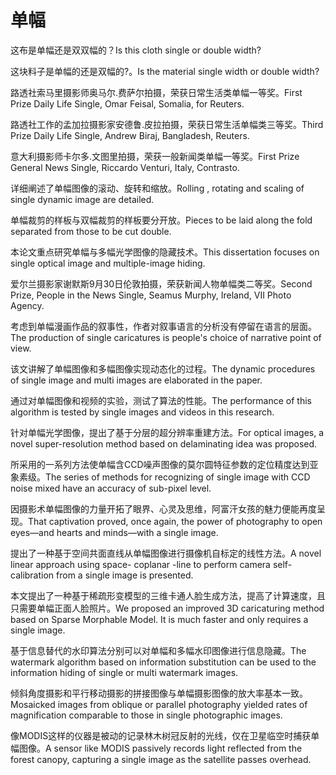 # 单幅

<p><span class="chinese">这布是单幅还是双双幅的？</span><span class="english">Is this cloth single or double width?</span></p>

<p><span class="chinese">这块料子是单幅的还是双幅的?。</span><span class="english">Is the material single width or double width?</span></p>

<p><span class="chinese">路透社索马里摄影师奥马尔.费萨尔拍摄，荣获日常生活类单幅一等奖。</span><span class="english">First Prize Daily Life Single, Omar Feisal, Somalia, for Reuters.</span></p>

<p><span class="chinese">路透社工作的孟加拉摄影家安德鲁.皮拉拍摄，荣获日常生活单幅类三等奖。</span><span class="english">Third Prize Daily Life Single, Andrew Biraj, Bangladesh, Reuters.</span></p>

<p><span class="chinese">意大利摄影师卡尔多.文图里拍摄，荣获一般新闻类单幅一等奖。</span><span class="english">First Prize General News Single, Riccardo Venturi, Italy, Contrasto.</span></p>

<p><span class="chinese">详细阐述了单幅图像的滚动、旋转和缩放。</span><span class="english">Rolling , rotating and scaling of single dynamic image are detailed.</span></p>

<p><span class="chinese">单幅裁剪的样板与双幅裁剪的样板要分开放。</span><span class="english">Pieces to be laid along the fold separated from those to be cut double.</span></p>

<p><span class="chinese">本论文重点研究单幅与多幅光学图像的隐藏技术。</span><span class="english">This dissertation focuses on single optical image and multiple-image hiding.</span></p>

<p><span class="chinese">爱尔兰摄影家谢默斯9月30日伦敦拍摄，荣获新闻人物单幅类二等奖。</span><span class="english">Second Prize, People in the News Single, Seamus Murphy, Ireland, VII Photo Agency.</span></p>

<p><span class="chinese">考虑到单幅漫画作品的叙事性，作者对叙事语言的分析没有停留在语言的层面。</span><span class="english">The production of single caricatures is people's choice of narrative point of view.</span></p>

<p><span class="chinese">该文讲解了单幅图像和多幅图像实现动态化的过程。</span><span class="english">The dynamic procedures of single image and multi images are elaborated in the paper.</span></p>

<p><span class="chinese">通过对单幅图像和视频的实验，测试了算法的性能。</span><span class="english">The performance of this algorithm is tested by single images and videos in this research.</span></p>

<p><span class="chinese">针对单幅光学图像，提出了基于分层的超分辨率重建方法。</span><span class="english">For optical images, a novel super-resolution method based on delaminating idea was proposed.</span></p>

<p><span class="chinese">所采用的一系列方法使单幅含CCD噪声图像的莫尔圆特征参数的定位精度达到亚象素级。</span><span class="english">The series of methods for recognizing of single image with CCD noise mixed have an accuracy of sub-pixel level.</span></p>

<p><span class="chinese">因摄影术单幅图像的力量开拓了眼界、心灵及思维，阿富汗女孩的魅力便能再度呈现。</span><span class="english">That captivation proved, once again, the power of photography to open eyes—and hearts and minds—with a single image.</span></p>

<p><span class="chinese">提出了一种基于空间共面直线从单幅图像进行摄像机自标定的线性方法。</span><span class="english">A novel linear approach using space- coplanar -line to perform camera self-calibration from a single image is presented.</span></p>

<p><span class="chinese">本文提出了一种基于稀疏形变模型的三维卡通人脸生成方法，提高了计算速度，且只需要单幅正面人脸照片。</span><span class="english">We proposed an improved 3D caricaturing method based on Sparse Morphable Model. It is much faster and only requires a single image.</span></p>

<p><span class="chinese">基于信息替代的水印算法分别可以对单幅和多幅水印图像进行信息隐藏。</span><span class="english">The watermark algorithm based on information substitution can be used to the information hiding of single or multi watermark images.</span></p>

<p><span class="chinese">倾斜角度摄影和平行移动摄影的拼接图像与单幅摄影图像的放大率基本一致。</span><span class="english">Mosaicked images from oblique or parallel photography yielded rates of magnification comparable to those in single photographic images.</span></p>

<p><span class="chinese">像MODIS这样的仪器是被动的记录林木树冠反射的光线，仅在卫星临空时捕获单幅图像。</span><span class="english">A sensor like MODIS passively records light reflected from the forest canopy, capturing a single image as the satellite passes overhead.</span></p>

